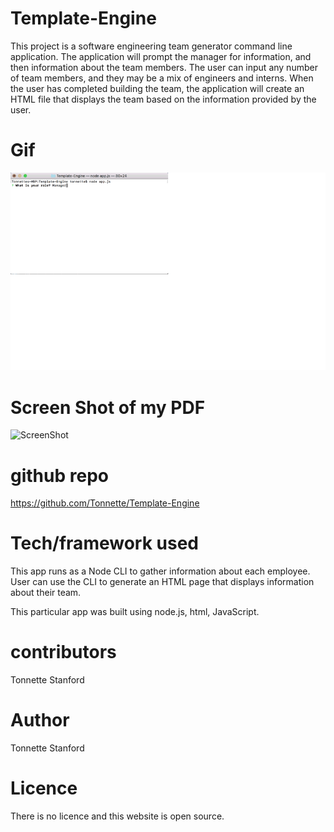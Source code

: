 # Template-Engine
This project is a software engineering team generator command line application. The application will prompt the manager for information, and then information about the team members. The user can input any number of team members, and they may be a mix of engineers and interns. When the user has completed building the team, the application will create an HTML file that displays the team based on the information provided by the user. 



# Gif
![Node Project Cli](./Template-Engine.gif)

# Screen Shot of my PDF
![ScreenShot](https://github.com/Tonnette/node-project/blob/master/template.png)



# github repo
https://github.com/Tonnette/Template-Engine

# Tech/framework used
This app runs as a Node CLI to gather information about each employee. User can use the CLI to generate an HTML page that displays information about their team.

This particular app was built using node.js, html, JavaScript.


# contributors
Tonnette Stanford

# Author
Tonnette Stanford

# Licence
There is no licence and this website is open source.

